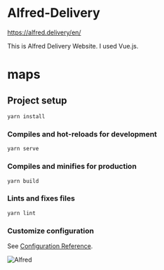 # Alfred-Delivery

https://alfred.delivery/en/

This is Alfred Delivery Website.
I used Vue.js.

# maps

## Project setup
```
yarn install
```

### Compiles and hot-reloads for development
```
yarn serve
```

### Compiles and minifies for production
```
yarn build
```

### Lints and fixes files
```
yarn lint
```

### Customize configuration
See [Configuration Reference](https://cli.vuejs.org/config/).


![Alfred](https://user-images.githubusercontent.com/66811996/103266062-025def80-4a03-11eb-9cc2-5825c0bcb39f.png)

